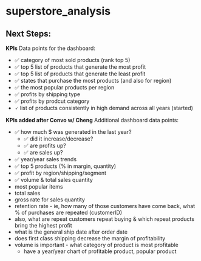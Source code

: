 # superstore_analysis

## Next Steps:

**KPIs**
Data points for the dashboard:
- ✅ category of most sold products (rank top 5)
- ✅ top 5 list of products that generate the most profit 
- ✅ top 5 list of products that generate the least profit
- ✅ states that purchase the most products (and also for region)
- ✅ the most popular products per region
- ✅ profits by shipping type
- ✅ profits by prodcut category
- 🗸 list of products consistently in high demand across all years (started)

**KPIs added after Convo w/ Cheng**
Additional dashboard data points:
- ✅ how much $ was generated in the last year?
    - ✅ did it increase/decrease?
    - ✅ are profits up?
    - ✅ are sales up?
- ✅ year/year sales trends
- ✅ top 5 products (% in margin, quantity)
- ✅ profit by region/shipping/segment
- ✅ volume & total sales quantity
- most popular items
- total sales
- gross rate for sales quantity
- retention rate - ie, how many of those customers have come back, what % of purchases are repeated (customerID)
- also, what are repeat customers repeat buying & which repeat products bring the highest profit
- what is the general ship date after order date
- does first class shipping decrease the margin of profitability
- volume is important - what category of product is most profitable
    - have a year/year chart of profitable product, popular product


